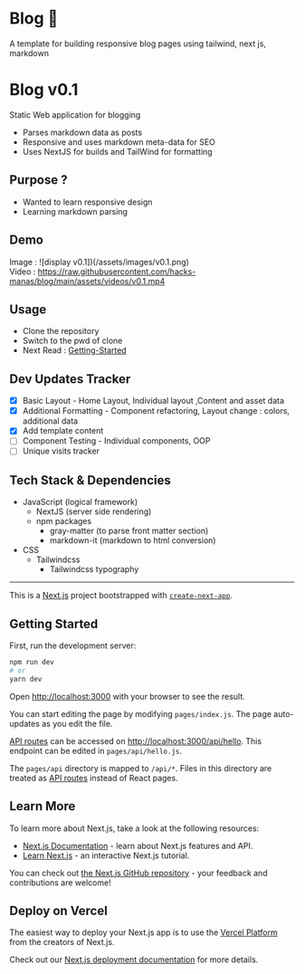 # Blog :scroll:
A template for building responsive blog pages using tailwind, next js, markdown

# Blog v0.1
Static Web application for blogging
* Parses markdown data as posts
* Responsive and uses markdown meta-data for SEO
* Uses NextJS for builds and TailWind for formatting

## Purpose ?
- Wanted to learn responsive design
- Learning markdown parsing

## Demo
Image : ![display v0.1])(/assets/images/v0.1.png)
  </br>
Video :
  https://raw.githubusercontent.com/hacks-manas/blog/main/assets/videos/v0.1.mp4

## Usage
- Clone the repository 
- Switch to the pwd of clone
- Next Read : [Getting-Started](#getting-started)

## Dev Updates Tracker
- [x] Basic Layout - Home Layout, Individual layout ,Content and asset data
- [x] Additional Formatting - Component refactoring, Layout change : colors, additional data
- [x] Add template content
- [ ] Component Testing - Individual components, OOP
- [ ] Unique visits tracker 

## Tech Stack & Dependencies
  - JavaScript (logical framework)
    - NextJS (server side rendering)
    - npm packages
      - gray-matter (to parse front matter section)
      - markdown-it (markdown to html conversion)
  - CSS
    - Tailwindcss
      - Tailwindcss typography

---
This is a [Next.js](https://nextjs.org/) project bootstrapped with [`create-next-app`](https://github.com/vercel/next.js/tree/canary/packages/create-next-app).

## Getting Started

First, run the development server:

```bash
npm run dev
# or
yarn dev
```

Open [http://localhost:3000](http://localhost:3000) with your browser to see the result.

You can start editing the page by modifying `pages/index.js`. The page auto-updates as you edit the file.

[API routes](https://nextjs.org/docs/api-routes/introduction) can be accessed on [http://localhost:3000/api/hello](http://localhost:3000/api/hello). This endpoint can be edited in `pages/api/hello.js`.

The `pages/api` directory is mapped to `/api/*`. Files in this directory are treated as [API routes](https://nextjs.org/docs/api-routes/introduction) instead of React pages.

## Learn More

To learn more about Next.js, take a look at the following resources:

- [Next.js Documentation](https://nextjs.org/docs) - learn about Next.js features and API.
- [Learn Next.js](https://nextjs.org/learn) - an interactive Next.js tutorial.

You can check out [the Next.js GitHub repository](https://github.com/vercel/next.js/) - your feedback and contributions are welcome!

## Deploy on Vercel

The easiest way to deploy your Next.js app is to use the [Vercel Platform](https://vercel.com/new?utm_medium=default-template&filter=next.js&utm_source=create-next-app&utm_campaign=create-next-app-readme) from the creators of Next.js.

Check out our [Next.js deployment documentation](https://nextjs.org/docs/deployment) for more details.

